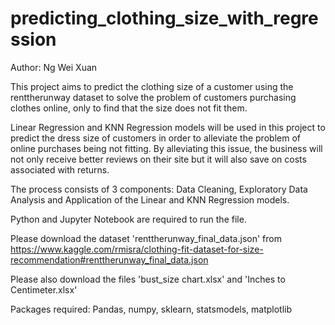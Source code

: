 # predicting_clothing_size_with_regression
Author: Ng Wei Xuan

This project aims to predict the clothing size of a customer using the renttherunway dataset to solve the problem of customers purchasing clothes online, only to find that the size does not fit them. 

Linear Regression and KNN Regression models will be used in this project to predict the dress size of customers in order to alleviate the problem of online purchases being not fitting. By alleviating this issue, the business will not only receive better reviews on their site but it will also save on costs associated with returns.

The process consists of 3 components: Data Cleaning, Exploratory Data Analysis and Application of the Linear and KNN Regression models.

Python and Jupyter Notebook are required to run the file.

Please download the dataset 'renttherunway_final_data.json' from https://www.kaggle.com/rmisra/clothing-fit-dataset-for-size-recommendation#renttherunway_final_data.json

Please also download the files 'bust_size chart.xlsx' and 'Inches to Centimeter.xlsx'

Packages required:
Pandas, numpy, sklearn, statsmodels, matplotlib

